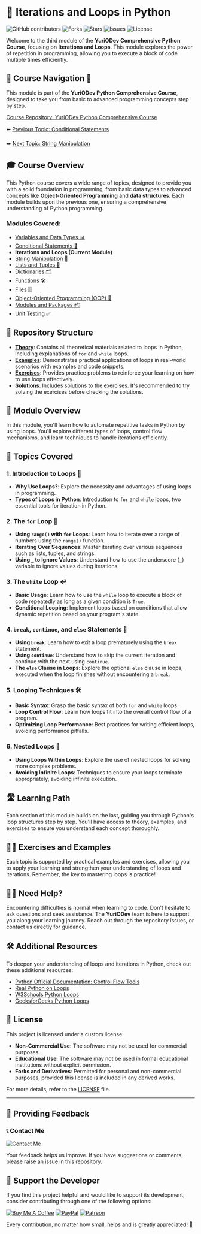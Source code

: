 # 📘 Iterations and Loops in Python

![GitHub contributors](https://img.shields.io/github/contributors/YurioDev/python-yuriodev-03-iterations-and-loops?style=for-the-badge)
![Forks](https://img.shields.io/github/forks/YurioDev/python-yuriodev-03-iterations-and-loops?style=for-the-badge)
![Stars](https://img.shields.io/github/stars/YurioDev/python-yuriodev-03-iterations-and-loops?style=for-the-badge)
![Issues](https://img.shields.io/github/issues/YurioDev/python-yuriodev-03-iterations-and-loops?style=for-the-badge)
![License](https://img.shields.io/github/license/YurioDev/python-yuriodev-03-iterations-and-loops?style=for-the-badge)

Welcome to the third module of the **YuriODev Comprehensive Python Course**, focusing on **Iterations and Loops**. This module explores the power of repetition in programming, allowing you to execute a block of code multiple times efficiently.

## 🌟 Course Navigation 🧭

This module is part of the **YuriODev Python Comprehensive Course**, designed to take you from basic to advanced programming concepts step by step.

[Course Repository: YuriODev Python Comprehensive Course](https://github.com/YurioDev/Python-Course)

⬅️ [Previous Topic: Conditional Statements](https://github.com/YurioDev/python-yuriodev-02-simple-conditional-statements/blob/main/README.md)  

➡️ [Next Topic: String Manipulation](https://github.com/YurioDev/python-yuriodev-04-string-manipulation/blob/main/README.md)



## 🎓 Course Overview

This Python course covers a wide range of topics, designed to provide you with a solid foundation in programming, from basic data types to advanced concepts like **Object-Oriented Programming** and **data structures**. Each module builds upon the previous one, ensuring a comprehensive understanding of Python programming.

### Modules Covered:
- [Variables and Data Types 📊](https://github.com/YurioDev/python-yuriodev-01-simple-data-types/blob/main/README.md) 
- [Conditional Statements 🔀](https://github.com/YurioDev/python-yuriodev-02-simple-conditional-statements/blob/main/README.md)
- **Iterations and Loops (Current Module)**
- [String Manipulation 🧵](https://github.com/YurioDev/python-yuriodev-04-string-manipulation/blob/main/README.md)
- [Lists and Tuples 📝](https://github.com/YurioDev/python-yuriodev-05-lists-in-python/blob/main/README.md)
- [Dictionaries 🗂](https://github.com/YurioDev/python-yuriodev-06-mastering-dictionaries/blob/main/README.md)
- [Functions 🛠](https://github.com/YurioDev/python-yuriodev-07-functions-in-python/blob/main/README.md)
- [Files 🗄](https://github.com/YurioDev/python-yuriodev-08-files-in-python/blob/main/README.md)
- [Object-Oriented Programming (OOP) 🤖](https://github.com/YurioDev/python-yuriodev-09-oop/blob/main/README.md)
- [Modules and Packages 📦](https://github.com/YurioDev/python-yuriodev-10-modules-and-packages/blob/main/README.md)
- [Unit Testing ✅](https://github.com/YurioDev/python-yuriodev-11-unit-testing/blob/main/README.md)



## 📂 Repository Structure

- **[Theory](./theory)**: Contains all theoretical materials related to loops in Python, including explanations of `for` and `while` loops.
- **[Examples](./examples)**: Demonstrates practical applications of loops in real-world scenarios with examples and code snippets.
- **[Exercises](./exercises)**: Provides practice problems to reinforce your learning on how to use loops effectively.
- **[Solutions](./solutions)**: Includes solutions to the exercises. It's recommended to try solving the exercises before checking the solutions.



## 📝 Module Overview

In this module, you'll learn how to automate repetitive tasks in Python by using loops. You'll explore different types of loops, control flow mechanisms, and learn techniques to handle iterations efficiently.

## 🧩 Topics Covered

### 1. Introduction to Loops 🎢
- **Why Use Loops?**: Explore the necessity and advantages of using loops in programming.
- **Types of Loops in Python**: Introduction to `for` and `while` loops, two essential tools for iteration in Python.

### 2. The `for` Loop 🔁
- **Using `range()` with `for` Loops**: Learn how to iterate over a range of numbers using the `range()` function.
- **Iterating Over Sequences**: Master iterating over various sequences such as lists, tuples, and strings.
- **Using `_` to Ignore Values**: Understand how to use the underscore (`_`) variable to ignore values during iterations.

### 3. The `while` Loop ↩️
- **Basic Usage**: Learn how to use the `while` loop to execute a block of code repeatedly as long as a given condition is `True`.
- **Conditional Looping**: Implement loops based on conditions that allow dynamic repetition based on your program's state.

### 4. `break`, `continue`, and `else` Statements 🚦
- **Using `break`**: Learn how to exit a loop prematurely using the `break` statement.
- **Using `continue`**: Understand how to skip the current iteration and continue with the next using `continue`.
- **The `else` Clause in Loops**: Explore the optional `else` clause in loops, executed when the loop finishes without encountering a `break`.

### 5. Looping Techniques 🛠️
- **Basic Syntax**: Grasp the basic syntax of both `for` and `while` loops.
- **Loop Control Flow**: Learn how loops fit into the overall control flow of a program.
- **Optimizing Loop Performance**: Best practices for writing efficient loops, avoiding performance pitfalls.

### 6. Nested Loops 🍱
- **Using Loops Within Loops**: Explore the use of nested loops for solving more complex problems.
- **Avoiding Infinite Loops**: Techniques to ensure your loops terminate appropriately, avoiding infinite execution.



## 🛣️ Learning Path

Each section of this module builds on the last, guiding you through Python's loop structures step by step. You'll have access to theory, examples, and exercises to ensure you understand each concept thoroughly.



## 🏋️‍♂️ Exercises and Examples

Each topic is supported by practical examples and exercises, allowing you to apply your learning and strengthen your understanding of loops and iterations. Remember, the key to mastering loops is practice!



## 🙋‍♂️ Need Help?

Encountering difficulties is normal when learning to code. Don't hesitate to ask questions and seek assistance. The **YuriODev** team is here to support you along your learning journey. Reach out through the repository issues, or contact us directly for guidance.



## 🛠 Additional Resources

To deepen your understanding of loops and iterations in Python, check out these additional resources:

- [Python Official Documentation: Control Flow Tools](https://docs.python.org/3/tutorial/controlflow.html)
- [Real Python on Loops](https://realpython.com/python-for-loop/)
- [W3Schools Python Loops](https://www.w3schools.com/python/python_for_loops.asp)
- [GeeksforGeeks Python Loops](https://www.geeksforgeeks.org/loops-in-python/)



## 📢 License

This project is licensed under a custom license:

- **Non-Commercial Use**: The software may not be used for commercial purposes.
- **Educational Use**: The software may not be used in formal educational institutions without explicit permission.
- **Forks and Derivatives**: Permitted for personal and non-commercial purposes, provided this license is included in any derived works.

For more details, refer to the [LICENSE](./LICENSE) file.

---

## 📢 Providing Feedback

### 📞 Contact Me

[![Contact Me](https://img.shields.io/badge/Contact-Me-blue?style=for-the-badge)](mailto:contact@yuriodev.co.uk)

Your feedback helps us improve. If you have suggestions or comments, please raise an issue in this repository.


## 💖 Support the Developer

If you find this project helpful and would like to support its development, consider contributing through one of the following options:

[![Buy Me A Coffee](https://img.shields.io/badge/-Buy%20Me%20a%20Coffee-orange?style=for-the-badge&logo=buy-me-a-coffee)](https://www.buymeacoffee.com/yuriodev)
[![PayPal](https://img.shields.io/badge/Donate-PayPal-blue?style=for-the-badge&logo=paypal)](https://paypal.me/yuriodev)
[![Patreon](https://img.shields.io/badge/Support-Patreon-red?style=for-the-badge&logo=patreon)](https://www.patreon.com/YuriODev)

Every contribution, no matter how small, helps and is greatly appreciated! 🙏
